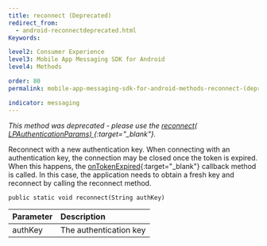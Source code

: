 ```yaml
---
title: reconnect (Deprecated)
redirect_from:
  - android-reconnectdeprecated.html
Keywords:

level2: Consumer Experience
level3: Mobile App Messaging SDK for Android
level4: Methods

order: 80
permalink: mobile-app-messaging-sdk-for-android-methods-reconnect-(deprecated).html

indicator: messaging
---
```


*This method was deprecated - please use the [reconnect( LPAuthenticationParams) ](android-reconnectfull.html){:target="_blank"}.*

Reconnect with a new authentication key. When connecting with an authentication key, the connection may be closed once the token is expired. When this happens, the [onTokenExpired](android-callbacks-index.html){:target="_blank"} callback method is called. In this case, the application needs to obtain a fresh key and reconnect by calling the reconnect method.

`public static void reconnect(String authKey)`

| Parameter | Description |
| :--- | :--- |
| authKey | The authentication key  |
